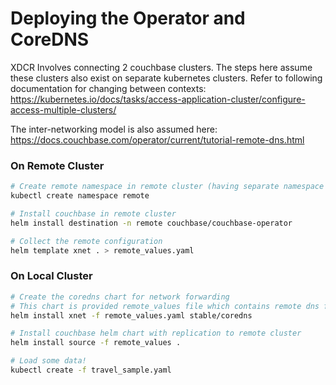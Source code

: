 Deploying the Operator and CoreDNS 
===========================================

XDCR Involves connecting 2 couchbase clusters.
The steps here assume these clusters also exist on separate kubernetes clusters.
Refer to following documentation for changing between contexts:  https://kubernetes.io/docs/tasks/access-application-cluster/configure-access-multiple-clusters/

The inter-networking model is also assumed here: https://docs.couchbase.com/operator/current/tutorial-remote-dns.html

### On Remote Cluster
```bash
# Create remote namespace in remote cluster (having separate namespace also helps when testing locally)
kubectl create namespace remote

# Install couchbase in remote cluster
helm install destination -n remote couchbase/couchbase-operator

# Collect the remote configuration
helm template xnet . > remote_values.yaml
```

### On Local Cluster
```bash
# Create the coredns chart for network forwarding
# This chart is provided remote_values file which contains remote dns forwarding IP
helm install xnet -f remote_values.yaml stable/coredns

# Install couchbase helm chart with replication to remote cluster
helm install source -f remote_values .

# Load some data!
kubectl create -f travel_sample.yaml
```
